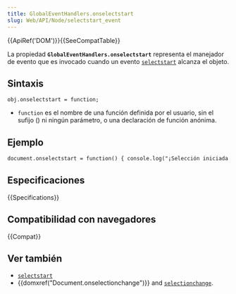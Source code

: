 ```yaml
---
title: GlobalEventHandlers.onselectstart
slug: Web/API/Node/selectstart_event
---
```


{{ApiRef('DOM')}}{{SeeCompatTable}}

La propiedad **`GlobalEventHandlers.onselectstart`** representa el manejador de evento que es invocado cuando un evento [`selectstart`](/es/docs/Web/Reference/Events/selectstart) alcanza el objeto.

## Sintaxis

```
obj.onselectstart = function;
```

- `function` es el nombre de una función definida por el usuario, sin el sufijo () ni ningún parámetro, o una declaración de función anónima.

## Ejemplo

```html
document.onselectstart = function() { console.log("¡Selección iniciada!"); };
```

## Especificaciones

{{Specifications}}

## Compatibilidad con navegadores

{{Compat}}

## Ver también

- [`selectstart`](/es/docs/Web/Reference/Events/selectstart)
- {{domxref("Document.onselectionchange")}} and [`selectionchange`](/es/docs/Web/Reference/Events/selectionchange).

